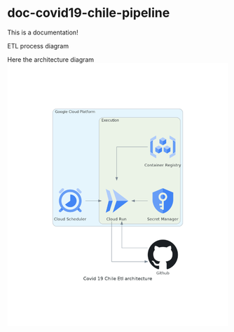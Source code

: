 # doc-covid19-chile-pipeline
This is a documentation!

ETL process diagram

Here the architecture diagram
![Alt text](covid_19_chile_etl_architecture.png "architecture diagram")